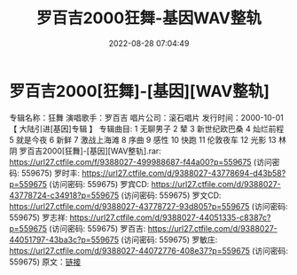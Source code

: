 ﻿---
title: 罗百吉2000狂舞-基因WAV整轨
date: 2022-08-28 07:04:49
categories: WAV车载音乐、镜像
tags: 华语中文
---
# 罗百吉2000[狂舞]-[基因][WAV整轨]

专辑名称：狂舞
演唱歌手：罗百吉
唱片公司：滚石唱片
发行时间：2000-10-01
【 大陆引进[基因]专辑 】
专辑曲目:
1 无聊男子
2 辇
3 新世纪欧巴桑
4 灿烂前程
5 就是今夜
6 新鲜
7 激战上海滩
8 序曲
9 感性
10 快跑
11 伦敦夜车
12 光影
13 林阴
罗百吉2000[狂舞]-[基因][WAV整轨].rar: https://url27.ctfile.com/f/9388027-499988687-f44a00?p=559675
(访问密码: 559675)
罗时丰: https://url27.ctfile.com/d/9388027-43778694-d43b58?p=559675
(访问密码: 559675)
罗宾CD: https://url27.ctfile.com/d/9388027-43778724-c34918?p=559675
(访问密码: 559675)
罗文CD: https://url27.ctfile.com/d/9388027-43778727-93d805?p=559675
(访问密码: 559675)
罗志祥: https://url27.ctfile.com/d/9388027-44051335-c8387c?p=559675
(访问密码: 559675)
罗百吉: https://url27.ctfile.com/d/9388027-44051797-43ba3c?p=559675
(访问密码: 559675)
罗敏庄: https://url27.ctfile.com/d/9388027-44072776-408e37?p=559675
(访问密码: 559675)
原文：[链接](https://blog.sina.com.cn/s/blog_1647c7e7601030z39.html)